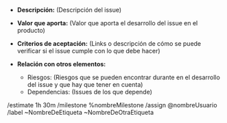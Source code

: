 - **Descripción:** (Descripción del issue)

- **Valor que aporta:** (Valor que aporta el desarrollo del issue en el producto)

- **Criterios de aceptación:** (Links o descripción de cómo se puede verificar si el issue cumple con lo que debe hacer)

- **Relación con otros elementos:** 
    - Riesgos: (Riesgos que se pueden encontrar durante en el desarrollo del issue y que hay que tener en cuenta)
    - Dependencias: (Issues de los que depende)

/estimate 1h 30m
/milestone %nombreMilestone 
/assign @nombreUsuario
/label ~NombreDeEtiqueta ~NombreDeOtraEtiqueta

